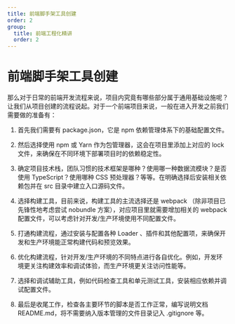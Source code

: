 ```yaml
---
title: 前端脚手架工具创建
order: 2
group:
  title: 前端工程化精讲
  order: 2
---
```


# 前端脚手架工具创建

那么对于日常的前端开发流程来说，项目内究竟有哪些部分属于通用基础设施呢？让我们从项目创建的流程说起。对于一个前端项目来说，一般在进入开发之前我们需要做的准备有：

1. 首先我们需要有 package.json，它是 npm 依赖管理体系下的基础配置文件。

2. 然后选择使用 npm 或 Yarn 作为包管理器，这会在项目里添加上对应的 lock 文件，来确保在不同环境下部署项目时的依赖稳定性。

3. 确定项目技术栈，团队习惯的技术框架是哪种？使用哪一种数据流模块？是否使用 TypeScript？使用哪种 CSS 预处理器？等等。在明确选择后安装相关依赖包并在 src 目录中建立入口源码文件。

4. 选择构建工具，目前来说，构建工具的主流选择还是 webpack （除非项目已先锋性地考虑尝试 nobundle 方案），对应项目里就需要增加相关的 webpack 配置文件，可以考虑针对开发/生产环境使用不同配置文件。

5. 打通构建流程，通过安装与配置各种 Loader 、插件和其他配置项，来确保开发和生产环境能正常构建代码和预览效果。

6. 优化构建流程，针对开发/生产环境的不同特点进行各自优化。例如，开发环境更关注构建效率和调试体验，而生产环境更关注访问性能等。

7. 选择和调试辅助工具，例如代码检查工具和单元测试工具，安装相应依赖并调试配置文件。

8. 最后是收尾工作，检查各主要环节的脚本是否工作正常，编写说明文档 README.md，将不需要纳入版本管理的文件目录记入 .gitignore 等。
